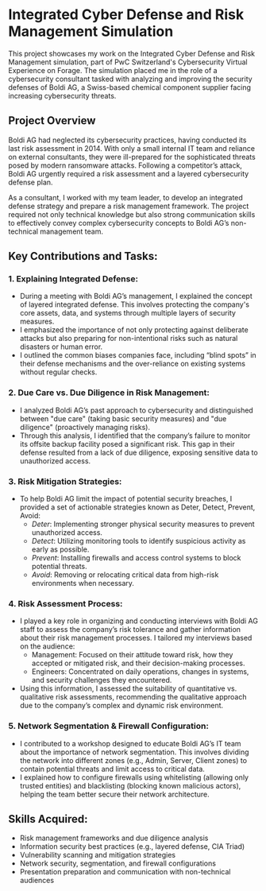 # Integrated Cyber Defense and Risk Management Simulation

This project showcases my work on the Integrated Cyber Defense and Risk Management simulation, part of PwC Switzerland's Cybersecurity Virtual Experience on Forage. The simulation placed me in the role of a cybersecurity consultant tasked with analyzing and improving the security defenses of Boldi AG, a Swiss-based chemical component supplier facing increasing cybersecurity threats.

## Project Overview

Boldi AG had neglected its cybersecurity practices, having conducted its last risk assessment in 2014. With only a small internal IT team and reliance on external consultants, they were ill-prepared for the sophisticated threats posed by modern ransomware attacks. Following a competitor’s attack, Boldi AG urgently required a risk assessment and a layered cybersecurity defense plan.

As a consultant, I worked with my team leader, to develop an integrated defense strategy and prepare a risk management framework. The project required not only technical knowledge but also strong communication skills to effectively convey complex cybersecurity concepts to Boldi AG’s non-technical management team.


## Key Contributions and Tasks:

### 1. Explaining Integrated Defense:

- During a meeting with Boldi AG’s management, I explained the concept of layered integrated defense. This involves protecting the company's core assets, data, and systems through multiple layers of security measures.
- I emphasized the importance of not only protecting against deliberate attacks but also preparing for non-intentional risks such as natural disasters or human error.
- I outlined the common biases companies face, including “blind spots” in their defense mechanisms and the over-reliance on existing systems without regular checks.

### 2. Due Care vs. Due Diligence in Risk Management:

- I analyzed Boldi AG’s past approach to cybersecurity and distinguished between "due care" (taking basic security measures) and "due diligence" (proactively managing risks).
- Through this analysis, I identified that the company’s failure to monitor its offsite backup facility posed a significant risk. This gap in their defense resulted from a lack of due diligence, exposing sensitive data to unauthorized access.

### 3. Risk Mitigation Strategies:

- To help Boldi AG limit the impact of potential security breaches, I provided a set of actionable strategies known as Deter, Detect, Prevent, Avoid:
    - *Deter*: Implementing stronger physical security measures to prevent unauthorized access.
    - *Detect*: Utilizing monitoring tools to identify suspicious activity as early as possible.
    - *Prevent*: Installing firewalls and access control systems to block potential threats.
    - *Avoid*: Removing or relocating critical data from high-risk environments when necessary.

### 4. Risk Assessment Process:

- I played a key role in organizing and conducting interviews with Boldi AG staff to assess the company’s risk tolerance and gather information about their risk management processes. I tailored my interviews based on the audience:
   - Management: Focused on their attitude toward risk, how they accepted or mitigated risk, and their decision-making processes.
   - Engineers: Concentrated on daily operations, changes in systems, and security challenges they encountered.
- Using this information, I assessed the suitability of quantitative vs. qualitative risk assessments, recommending the qualitative approach due to the company’s complex and dynamic risk environment.

### 5. Network Segmentation & Firewall Configuration:

- I contributed to a workshop designed to educate Boldi AG’s IT team about the importance of network segmentation. This involves dividing the network into different zones (e.g., Admin, Server, Client zones) to contain potential threats and limit access to critical data.
- I explained how to configure firewalls using whitelisting (allowing only trusted entities) and blacklisting (blocking known malicious actors), helping the team better secure their network architecture.

## Skills Acquired:

- Risk management frameworks and due diligence analysis
- Information security best practices (e.g., layered defense, CIA Triad)
- Vulnerability scanning and mitigation strategies
- Network security, segmentation, and firewall configurations
- Presentation preparation and communication with non-technical audiences
